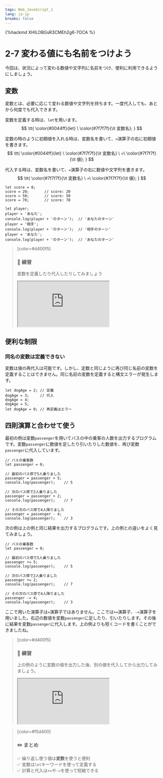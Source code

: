 ```yaml
---
tags: Web_JavaScript_1
lang: ja-jp
breaks: false
---
```


{%hackmd XHlLOBGsR3CMEh2g6-7OCA %}


# 2-7 変わる値にも名前をつけよう

今回は、状況によって変わる数値や文字列に名前をつけ、便利に利用できるようにしましょう。

## 変数

変数とは、必要に応じて変わる数値や文字列を持ちます。一度代入しても、あとから何度でも代入できます。

変数を定義する時は、`let`を用います。
$$
\tt{
    \color{#0044ff}{let}
    \ 
    \color{#7f7f7f}{\it 変数名};
}
$$

定数の時のように初期値を入れる時は、変数名を書いて、`=`演算子の右に初期値を書きます。
$$
\tt{
    \color{#0044ff}{let}
    \ 
    \color{#7f7f7f}{\it 変数名}
    \ =\ 
    \color{#7f7f7f}{\it 値};
}
$$

代入する時は、変数名を書いて、`=`演算子の右に数値や文字列を書きます。
$$
\tt{
    \color{#7f7f7f}{\it 変数名}
    \ =\ 
    \color{#7f7f7f}{\it 値};
}
$$

```javascript=
let score = 0;
score = 20;       // score: 20
score = 50;       // score: 50
score = 70;       // score: 70

let player;
player = 'あなた';
console.log(player + 'のターン');  // 'あなたのターン'
player = '相手';
console.log(player + 'のターン');  // '相手のターン'
player = 'あなた';
console.log(player + 'のターン');  // 'あなたのターン'
```

> [color=#d400f5]
> 
> ### :rocket: **練習**
> 
> 変数を定義したり代入したりしてみましょう
> 
> <iframe src="https://uec-programming.github.io/basic_training/web-sample/editor.html?code=// 変数を定義\nlet     =    ;\n// 出力\nconsole.log(     );\n// 代入\n    =    ;\n// 出力\nconsole.log(     )"></iframe>
> 

## 便利な制限

### 同名の変数は定義できない
変数は値の再代入は可能です。しかし、定数と同じように再び同じ名前の変数を定義することはできません。同じ名前の変数を定義すると構文エラーが発生します。
<!--
定数と同じだね
-->

```javascript=
let dogAge = 2; // 定義
dogAge = 3;     // 代入
dogAge = 4;
dogAge = 5;
let dogAge = 0; // 再定義はエラー
```


## 四則演算と合わせて使う
最初の例は変数`passenger`を用いてバスの中の乗客の人数を出力するプログラムです。変数`passenger`に数値を足したり引いたりした数値を、再び変数`passenger`に代入しています。


```javascript=
// バスの乗客数
let passenger = 0;

// 最初のバス停で5人乗りました
passenger = passenger + 5;
console.log(passenger);    // 5

// 次のバス停で2人乗りました
passenger = passenger + 2;
console.log(passenger);    // 7

// その次のバス停で4人降りました
passenger = passenger - 4;
console.log(passenger);    // 3
```

<!-- 右辺が先に評価され、左辺の変数に代入 -->
次の例は上の例と同じ結果を出力するプログラムです。上の例との違いをよく見てみましょう。
```javascript=
// バスの乗客数
let passenger = 0;

// 最初のバス停で5人乗りました
passenger += 5;
console.log(passenger);    // 5

// 次のバス停で2人乗りました
passenger += 2;
console.log(passenger);    // 7

// その次のバス停で4人降りました
passenger -= 4;
console.log(passenger);    // 3
```
ここで用いた演算子は`=`演算子ではありません。ここでは`+=`演算子、`-=`演算子を用いました。右辺の数値を変数`passenger`に足したり、引いたりします。その後に結果を変数`passenger`に代入します。上の例よりも短くコードを書くことができましたね。

> [color=#d400f5]
> 
> ### :rocket: **練習**
> 
> 上の例のように変数の値を出力した後、別の値を代入してから出力してみましょう。
> 
> <iframe src="https://uec-programming.github.io/basic_training/web-sample/editor.html?code=// 変数を定義\n\n// 出力\n\n// 変数に新しい値を代入\n\n// 出力\n"></iframe>
> 

> [color=#f5d400]
> ### :pencil2: **まとめ**
> 
> :white_check_mark: 繰り返し使う値は**変数**を使うと便利  
> :white_check_mark: 変数は`let`キーワードを使って定義する  
> :white_check_mark: 計算と代入は`+=`や`-=`を使って短縮できる
